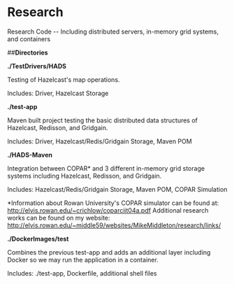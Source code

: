 # Research
Research Code -- Including distributed servers, in-memory grid systems, and containers

##**Directories**

**./TestDrivers/HADS**

Testing of Hazelcast's map operations.
  
  Includes: Driver, Hazelcast Storage

**./test-app**

Maven built project testing the basic distributed data structures of Hazelcast, Redisson, and Gridgain.
  
  Includes: Driver, Hazelcast/Redis/Gridgain Storage, Maven POM

**./HADS-Maven**

Integration between COPAR* and 3 different in-memory grid storage systems including Hazelcast, Redisson, and Gridgain.
  
  Includes: Hazelcast/Redis/Gridgain Storage, Maven POM, COPAR Simulation
  
  *Information about Rowan University's COPAR simulator can be found at: http://elvis.rowan.edu/~crichlow/coparciit04a.pdf
    Additional research works can be found on my website: http://elvis.rowan.edu/~middle59/websites/MikeMiddleton/research/links/

**./DockerImages/test**

Combines the previous test-app and adds an additional layer including Docker so we may run the application in a container.
  
  Includes: ./test-app, Dockerfile, additional shell files
